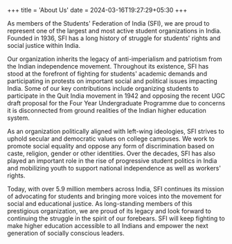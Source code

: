 +++
title = 'About Us'
date = 2024-03-16T19:27:29+05:30
+++

As members of the Students' Federation of India (SFI), we are proud to represent one of the largest and most active student organizations in India. Founded in 1936, SFI has a long history of struggle for students' rights and social justice within India.

Our organization inherits the legacy of anti-imperialism and patriotism from the Indian independence movement. Throughout its existence, SFI has stood at the forefront of fighting for students' academic demands and participating in protests on important social and political issues impacting India. Some of our key contributions include organizing students to participate in the Quit India movement in 1942 and opposing the recent UGC draft proposal for the Four Year Undergraduate Programme due to concerns it is disconnected from ground realities of the Indian higher education system.

As an organization politically aligned with left-wing ideologies, SFI strives to uphold secular and democratic values on college campuses. We work to promote social equality and oppose any form of discrimination based on caste, religion, gender or other identities. Over the decades, SFI has also played an important role in the rise of progressive student politics in India and mobilizing youth to support national independence as well as workers' rights.

Today, with over 5.9 million members across India, SFI continues its mission of advocating for students and bringing more voices into the movement for social and educational justice. As long-standing members of this prestigious organization, we are proud of its legacy and look forward to continuing the struggle in the spirit of our forebears. SFI will keep fighting to make higher education accessible to all Indians and empower the next generation of socially conscious leaders.
